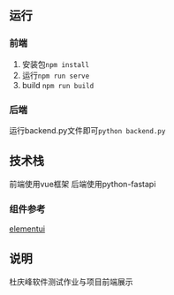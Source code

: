 ## 运行
### 前端
1. 安装包`npm install`
2. 运行`npm run serve`
3. build `npm run build`
### 后端
运行backend.py文件即可`python backend.py`

## 技术栈
前端使用vue框架
后端使用python-fastapi

### 组件参考
[elementui](https://element.eleme.cn/#/zh-CN/component/installation)

## 说明
杜庆峰软件测试作业与项目前端展示
